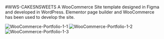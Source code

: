 #WWS-CAKESNSWEETS
A WooCommerce Site template designed in Figma and developed in WordPress. Elementor page builder and WooCommerce has been used to develop the site.

![WooCommerce-Portfolio-1-1](https://github.com/rafidsiddique/wws-cakesnsweets/assets/23418146/4c2af663-086f-47ff-8b95-b57d490956e3)
![WooCommerce-Portfolio-1-2](https://github.com/rafidsiddique/wws-cakesnsweets/assets/23418146/913c0423-cdd7-40cb-9c22-bdef6c13e582)
![WooCommerce-Portfolio-1-3](https://github.com/rafidsiddique/wws-cakesnsweets/assets/23418146/14f6f973-0219-4aeb-8ae2-416ca5a25022)
